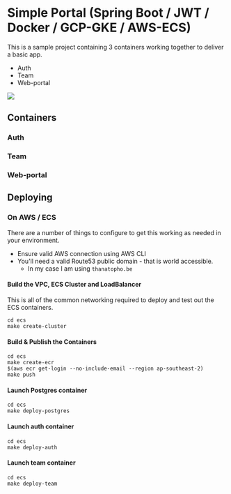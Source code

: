# Simple Portal (Spring Boot / JWT / Docker / GCP-GKE / AWS-ECS)

This is a sample project containing 3 containers working together to deliver a basic app.

 * Auth
 * Team
 * Web-portal

![](https://codebuild.ap-southeast-2.amazonaws.com/badges?uuid=eyJlbmNyeXB0ZWREYXRhIjoiajIrWThWQ0hUc01HZjlLdTBqdlJma3VlYm1VZVJhREp2ZmxYdkpKYmdCc3BNY0pXRkpXRFI1ZGkwR3I5UERaRm9ydWZoY1B3YVkrelM3UkdSS25JS3dRPSIsIml2UGFyYW1ldGVyU3BlYyI6ImcvaVpZQkx2RnppcktKeWMiLCJtYXRlcmlhbFNldFNlcmlhbCI6MX0%3D&branch=master)

## Containers

### Auth

### Team

### Web-portal

## Deploying

### On AWS / ECS

There are a number of things to configure to get this working as needed in your environment.

* Ensure valid AWS connection using AWS CLI
* You'll need a valid Route53 public domain - that is world accessible.
    * In my case I am using `thanatopho.be`

#### Build the VPC, ECS Cluster and LoadBalancer

This is all of the common networking required to deploy and test out the ECS containers.

```
cd ecs
make create-cluster
```

#### Build & Publish the Containers

```
cd ecs
make create-ecr
$(aws ecr get-login --no-include-email --region ap-southeast-2)
make push
```

#### Launch Postgres container

```
cd ecs
make deploy-postgres
```

#### Launch auth container

```
cd ecs
make deploy-auth
```

#### Launch team container

```
cd ecs
make deploy-team
```
